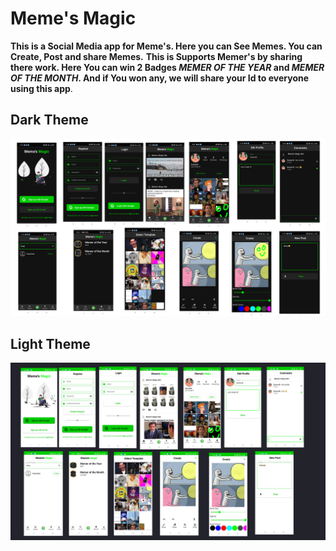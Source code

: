 # Meme's Magic

**This is a Social Media app for Meme's. Here you can See Memes. You can Create, Post and share Memes.**
__This is Supports Memer's by sharing there work. Here You can win 2 Badges *MEMER OF THE YEAR* and *MEMER OF THE MONTH*. And if You won any, we will share your Id to everyone using this app__.


## Dark Theme
![Dark Screens](https://github.com/Sk-singla/MemesMagicApp/blob/master/Screenshots/meme%20magic%20dark.png)


## Light Theme
![Light_Mode Screens](https://github.com/Sk-singla/MemesMagicApp/blob/master/Screenshots/meme%20magic%20light%20mode.png)

